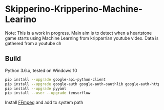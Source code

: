 # Skipperino-Kripperino-Machine-Learino

Note: This is a work in progress.
Main aim is to detect when a heartstone game starts using Machine Learning from kripparrian youtube video. Data is gathered from a youtube ch 


## Build
Python 3.6.x, tested on Windows 10

```bash
pip install --upgrade google-api-python-client
pip install --upgrade google-auth google-auth-oauthlib google-auth-httplib2
pip install --upgrade pyyaml
pip install --user --upgrade tensorflow
```

Install [FFmpeg](https://www.ffmpeg.org/download.html#build-windows) and add to system path